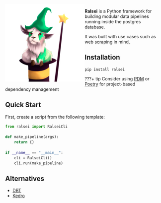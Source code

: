 <img src="logo.png" align="left"/>

**Ralsei** is a Python framework for building modular
data pipelines running inside the postgres database.

It was built with use cases such as web scraping in mind,


## Installation

```
pip install ralsei
```

???+ tip
    Consider using [PDM](https://pdm.fming.dev/latest/) or [Poetry](https://python-poetry.org/)
    for project-based dependency management

## Quick Start

First, create a script from the following template:

```py
from ralsei import RalseiCli

def make_pipeline(args):
    return {}

if __name__ == "__main__":
    cli = RalseiCli()
    cli.run(make_pipeline)
```

## Alternatives

- [DBT](https://github.com/dbt-labs/dbt-core)
- [Kedro](https://github.com/kedro-org/kedro)
